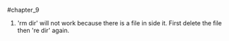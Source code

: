 #chapter_9

1. 'rm dir' will not work because there is a file in side it. First delete the file then 're dir' again.
